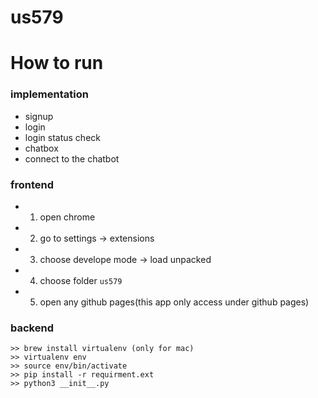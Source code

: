 # us579

# How to run

### implementation

* signup
* login
* login status check 
* chatbox
* connect to the chatbot


### frontend

* 1. open chrome 
* 2. go to settings -> extensions
* 3. choose develope mode -> load unpacked 
* 4. choose folder `us579`
* 5. open any github pages(this app only access under github pages)


### backend

```
>> brew install virtualenv (only for mac)
>> virtualenv env
>> source env/bin/activate
>> pip install -r requirment.ext
>> python3 __init__.py
```
